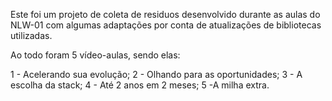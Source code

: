 Este foi um projeto de coleta de residuos desenvolvido durante as aulas do NLW-01 com algumas adaptações por conta de atualizações de bibliotecas utilizadas. 

Ao todo foram 5 vídeo-aulas, sendo elas:

1 - Acelerando sua evolução;
2 - Olhando para as oportunidades;
3 - A escolha da stack;
4 - Até 2 anos em 2 meses;
5 -A milha extra.
